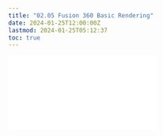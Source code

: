 ```yaml
---
title: "02.05 Fusion 360 Basic Rendering"
date: 2024-01-25T12:00:00Z
lastmod: 2024-01-25T05:12:37
toc: true
---
```


![Link to included file content](../../../../3d-modeling/fusion-360/fusion-360-basic-rendering.md)
